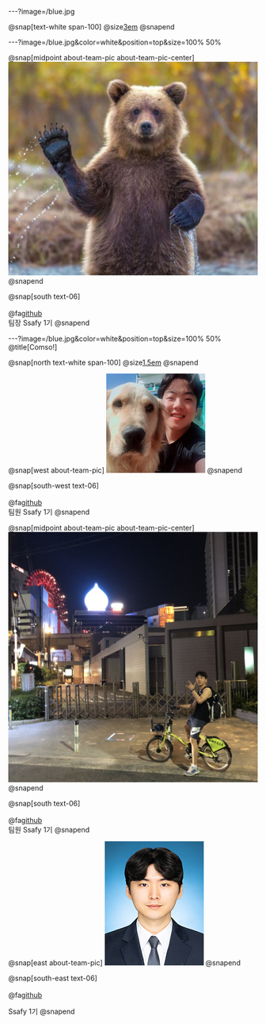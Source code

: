 ---?image=/blue.jpg

@snap[text-white span-100]
@size[3em](Comso!)
@snapend

---?image=/blue.jpg&color=white&position=top&size=100% 50% 

@snap[midpoint about-team-pic about-team-pic-center]
![sim_sangwoo](sim_sangwoo.JPG)
@snapend

@snap[south text-06]
<br><br>
@fa[github](심상우)
<br>
팀장
Ssafy 1기
@snapend

---?image=/blue.jpg&color=white&position=top&size=100% 50% 
@title[Comso!]

@snap[north text-white span-100]
@size[1.5em](Comso!)
@snapend

@snap[west about-team-pic]
![kgh](kgh.jpg)
@snapend

@snap[south-west text-06]
<br><br>
@fa[github](권경훈)
<br>
팀원
Ssafy 1기
@snapend

@snap[midpoint about-team-pic about-team-pic-center]
![jbb](jbb.jpg)
@snapend

@snap[south text-06]
<br><br>
@fa[github](전준범)
<br>
팀원
Ssafy 1기
@snapend

@snap[east about-team-pic]
![Taeho](Taeho.png)
@snapend

@snap[south-east text-06]
<br><br>
@fa[github](정태호)
<br>

Ssafy 1기
@snapend
